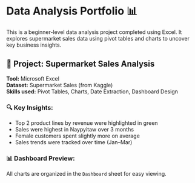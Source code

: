 # Data Analysis Portfolio 📊
This is a beginner-level data analysis project completed using Excel. It explores supermarket sales data using pivot tables and charts to uncover key business insights.

## 📂 Project: Supermarket Sales Analysis

**Tool:** Microsoft Excel  
**Dataset:** Supermarket Sales (from Kaggle)  
**Skills used:** Pivot Tables, Charts, Date Extraction, Dashboard Design

### 🔍 Key Insights:
- Top 2 product lines by revenue were highlighted in green
- Sales were highest in Naypyitaw over 3 months
- Female customers spent slightly more on average
- Sales trends were tracked over time (Jan–Mar)

### 📊 Dashboard Preview:
All charts are organized in the `Dashboard` sheet for easy viewing.
